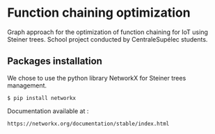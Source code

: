 # Function chaining optimization

Graph approach for the optimization of function chaining for IoT using Steiner trees.
School project conducted by CentraleSupélec students.

## Packages installation

We chose to use the python library NetworkX for Steiner trees management.

    $ pip install networkx

Documentation available at :

    https://networkx.org/documentation/stable/index.html

